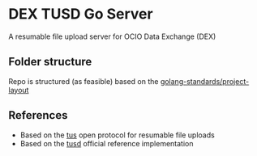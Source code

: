 # DEX TUSD Go Server 
A resumable file upload server for OCIO Data Exchange (DEX)

## Folder structure
Repo is structured (as feasible) based on the [golang-standards/project-layout](https://github.com/golang-standards/project-layout)

## References
- Based on the [tus](https://tus.io/) open protocol for resumable file uploads
- Based on the [tusd](https://github.com/tus/tusd) official reference implementation
